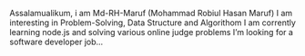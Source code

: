 Assalamualikum, i am Md-RH-Maruf (Mohammad Robiul Hasan Maruf)
I am interesting in Problem-Solving, Data Structure and Algorithom
I am corrently learning node.js and solving various online judge problems
I’m looking for a software developer job...

